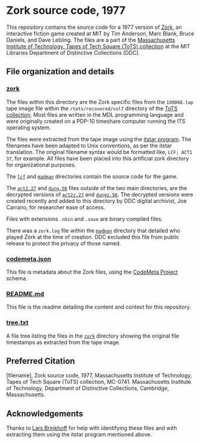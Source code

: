 # Zork source code, 1977
This repository contains the source code for a 1977 version of [Zork](https://en.wikipedia.org/wiki/Zork), an interactive fiction game created at MIT by Tim Anderson, Marc Blank, Bruce Daniels, and Dave Lebling. The files are a part of the [Massachusetts Institute of Technology, Tapes of Tech Square (ToTS) collection](https://archivesspace.mit.edu/repositories/2/resources/1265) at the MIT Libraries Department of Distinctive Collections (DDC).
## File organization and details
### [zork](../master/zork)
The files within this directory are the Zork specific files from the ```100068.tap``` tape image file within the ```/tots/recovered/vol7``` directory of the [ToTS collection](https://archivesspace.mit.edu/repositories/2/resources/1265). Most files are written in the MDL programming language and were originally created on a PDP-10 timeshare computer running the ITS operating system.

The files were extracted from the tape image using the [itstar program](https://github.com/PDP-10/itstar). The filenames have been adapted to Unix conventions, as per the itstar translation. The original filename syntax would be formatted like, ```LCF; ACT1 37```, for example. All files have been placed into this artificial zork directory for organizational purposes.

The [```lcf```](../master/zork/lcf) and [```madman```](../master/zork/madman) directories contain the source code for the game.

The [```act2.27```](../master/zork/act2.27) and [```dung.56```](../master/zork/dung.56) files outside of the two main directories, are the decrypted versions of [```act2z.27```](../master/zork/lcf/act2z.27) and [```dungz.56```](../master/zork/lcf/dungz.56). The decrypted versions were created recently and added to this directory by DDC digital archivist, Joe Carrano, for researcher ease of access.  

Files with extensions ```.nbin``` and ```.save``` are binary compiled files.

There was a ```zork.log``` file within the [```madman```](../master/zork/madman) directory that detailed who played Zork at the time of creation. DDC excluded this file from public release to protect the privacy of those named.

### [codemeta.json](../master/codemeta.json)
This file is metadata about the Zork files, using the [CodeMeta Project](https://codemeta.github.io/) schema.
### [README.md](../master/README.md)
This file is the readme detailing the content and context for this repository.
### [tree.txt](../master/tree.txt)
A file tree listing the files in the [```zork```](../master/zork) directory showing the original file timestamps as extracted from the tape image.

## Preferred Citation
[filename], Zork source code, 1977, Massachusetts Institute of Technology, Tapes of Tech Square (ToTS) collection, MC-0741. Massachusetts Institute of Technology, Department of Distinctive Collections, Cambridge, Massachusetts.
## Acknowledgements
Thanks to [Lars Brinkhoff](https://github.com/larsbrinkhoff) for help with identifying these files and with extracting them using the itstar program mentioned above.
